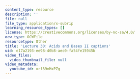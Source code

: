 ```yaml
---
content_type: resource
description: ''
file: null
file_type: application/x-subrip
learning_resource_types: []
license: https://creativecommons.org/licenses/by-nc-sa/4.0/
ocw_type: OCWFile
resourcetype: Other
title: 'Lecture 30: Acids and Bases II captions'
uid: e17a2193-ee98-40b8-aec0-fa54fe15945b
video_files:
  video_thumbnail_file: null
video_metadata:
  youtube_id: xrf39mMxPZg
---
```


